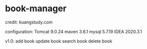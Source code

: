 # book-manager
credit: kuangstudy.com

configuration: 
  Tomcat 9.0.24
  maven  3.6.1
  mysql  5.7.19
  IDEA   2020.3.1
  
v1.0:
  add    book
  update book
  search book
  delete book
